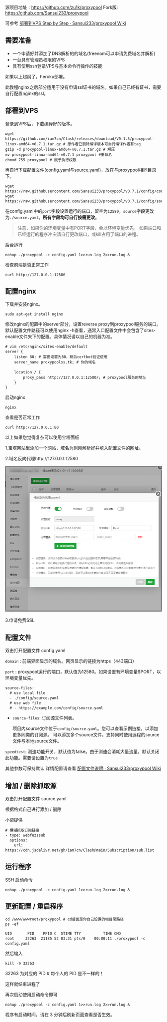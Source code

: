 源项目地址：https://github.com/zu1k/proxypool    Fork版: https://github.com/Sansui233/proxypool

可参考 [部署到VPS Step by Step · Sansui233/proxypool Wiki](https://github.com/Sansui233/proxypool/wiki/部署到VPS-Step-by-Step)

## 需要准备

- 一个申请好并添加了DNS解析的的域名(freenom可以申请免费域名并解析)
- 一台具有管理员权限的VPS
- 具有使用ssh登录VPS与基本命令行操作的技能

如果以上超纲了，heroku部署。

此教程nginx之后部分适用于没有申请ssl证书的域名。如果自己已经有证书，需要自行配置nginx的ssl。

## 部署到VPS

登录到VPS后，下载编译好的版本。

```
wget https://github.com/iam7cn/Clash/releases/download/V0.1.5/proxypool-linux-amd64-v0.7.1.tar.gz # 原作者已删除编译版本可自行编译作者有tag
gzip -d proxypool-linux-amd64-v0.7.1.tar.gz # 解压
mv proxypool-linux-amd64-v0.7.1 proxypool #重命名
chmod 755 proxypool # 赋予执行权限
```

再自行下载配置文件(config.yaml与source.yaml)，放在与proxypool相同目录下。

```
wget https://raw.githubusercontent.com/Sansui233/proxypool/v0.7.1/config/config.yaml
wget https://raw.githubusercontent.com/Sansui233/proxypool/v0.7.1/config/source.yaml
```

在config.yaml中的`port`字段设置运行的端口，留空为`12580`。`source`字段更改为`./source.yaml`。**所有字段均可自行按需更改**。

> 注意，如果你的环境变量中有PORT字段，会以环境变量优先。
> 如果端口和已经运行的程序冲突请自行更改端口，或kill占用了端口的进程。

后台运行

```
nohup ./proxypool -c config.yaml 1>>run.log 2>>run.log &
```

检查前端是否正常工作

```
curl http://127.0.0.1:12580
```

## 配置nginx

下载并安装nginx。

```
sudo apt-get install nginx
```

修改nginx的配置中的server部分，设置reverse proxy到proxypool服务的端口。默认配置文件路径可以使用nginx -h查看，通常入口配置文件中会包含了sites-enable文件夹下的配置。具体情况请以自己的机器为准。

```
# vim /etc/nginx/sites-enable/default
server {
	listen 80; # 需要设置为80，稍后certbot验证使用
	server_name proxypoolss.tk; # 你的域名

	location / {
		proxy_pass http://127.0.0.1:12580/; # proxypool服务的地址
	}
}
```

启动nginx

```
nginx
```

查看是否正常工作

```
curl http://127.0.0.1:80
```

以上如果您觉得复杂可以使用宝塔面板

1.宝塔网站里添加一个网站，域名为刚刚解析好并填入配置文件的网址。

2.域名反向代理http://127.0.0.1:12580

![反代](./Reproxy.png)

3.申请免费SSL

## 配置文件

双击打开配置文件 config.yaml

`domain` : 前端界面显示的域名。网页显示的链接为https（443端口）

`port` : proxypool运行的端口，默认值为12580。如果设置有环境变量$PORT，以环境变量优先。

```
source-files:
  # use local file
  - ./config/source.yaml
  # use web file
  # - https://example.com/config/source.yaml
```

- `source-files`: 订阅源文件列表。

  项目内source文件位于`config/source.yaml`。您可以查看示例链接，以添加更多同类的订阅源。
  可以添加多个source文件，支持同时使用远程的source文件与本地source文件。

`speedtest`: 测速功能开关，默认值为false。由于测速会消耗大量流量。默认关闭此功能。需要请设置为`true`

其他参数可保持默认 详情配置请查看 [配置文件说明 · Sansui233/proxypool Wiki](https://github.com/Sansui233/proxypool/wiki/配置文件说明)

## 增加 / 删除抓取源

双击打开配置文件 source.yaml

根据格式自己进行添加 / 删除

小柒提供 

```
# 模糊抓取订阅链接
- type: webfuzzsub
  options:
    url: https://cdn.jsdelivr.net/gh/iam7cn/Clash@main/Subscription/sub.list
```

## 运行程序

SSH 启动命令

```
nohup ./proxypool -c config.yaml 1>>run.log 2>>run.log &
```

## 更新配置 / 重启程序

```
cd /www/wwwroot/proxypool # cd后面是你自己设置的根目录路径
ps -ef
```

```
UID       PID    PPID C  STIME TTY          TIME CMD
root     32263  21185 52 03:31 pts/0    00:00:11 ./proxypool -c config.yaml
```

然后输入 

```
kill -9 32263 
```

32263 为对应的 PID # 每个人的 PID 是不一样的！

这样就结束进程了

再次启动使用启动命令即可

```
nohup ./proxypool -c config.yaml 1>>run.log 2>>run.log &
```

程序有启动时间，请在 3 分钟后刷新页面查看是否生效。